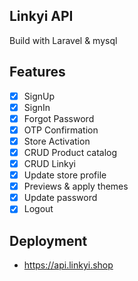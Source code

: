 ## Linkyi API
Build with Laravel & mysql

## Features
- [x] SignUp
- [x] SignIn
- [x] Forgot Password
- [x] OTP Confirmation
- [x] Store Activation
- [x] CRUD Product catalog
- [x] CRUD Linkyi 
- [x] Update store profile
- [x] Previews & apply themes
- [x] Update password
- [x] Logout

## Deployment
- https://api.linkyi.shop

